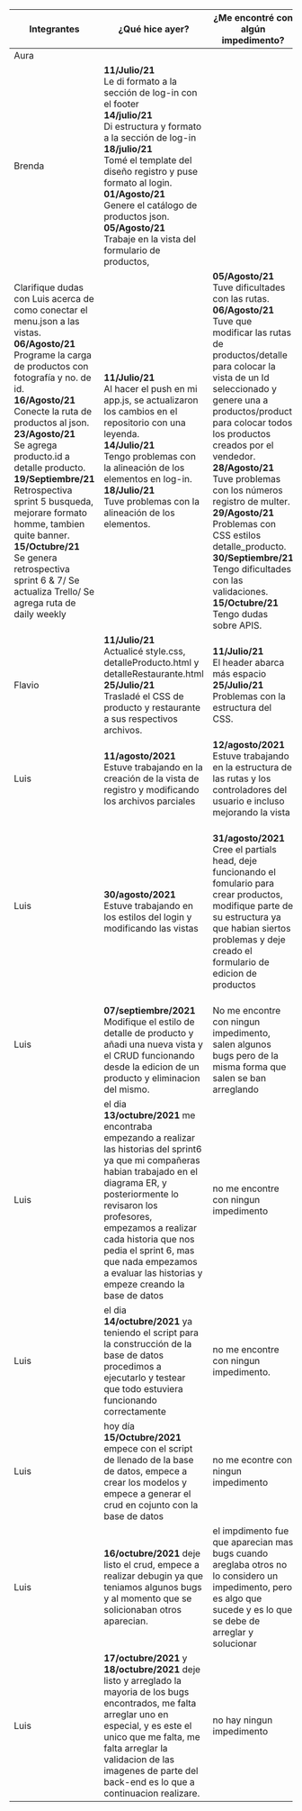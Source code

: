 | Integrantes | ¿Qué hice ayer? | ¿Me encontré con algún impedimento? | ¿Qué hice hoy? |
| - | - | - | - |
| Aura  |  |   |   |
| Brenda | **11/Julio/21**<br />Le di formato a la sección de log-in con el footer<br />**14/julio/21**<br />Di estructura y formato a la sección de log-in<br />**18/julio/21**<br />Tomé el template del diseño registro y puse formato al login. <br />**01/Agosto/21**<br />Genere el catálogo de productos json.<br />**05/Agosto/21**<br />Trabaje en la vista del formulario de productos, 
Clarifique dudas con Luis acerca de como conectar el menu.json a las vistas. <br />**06/Agosto/21**<br />Programe la carga de productos con fotografía y no. de id. <br />**16/Agosto/21**<br />Conecte la ruta de productos al json.  <br />**23/Agosto/21**<br />Se agrega producto.id a detalle producto. <br />**19/Septiembre/21**<br />Retrospectiva sprint 5 busqueda, mejorare formato homme, tambien quite banner.  <br />**15/Octubre/21**<br />Se genera retrospectiva sprint 6 & 7/ Se actualiza Trello/ Se agrega ruta de daily weekly | **11/Julio/21**<br />Al hacer el push en mi app.js, se actualizaron los cambios en el repositorio con una leyenda.<br />**14/Julio/21**<br />Tengo problemas con la alineación de los elementos en log-in.<br />**18/Julio/21**<br />Tuve problemas con la alineación de los elementos. | **05/Agosto/21**<br />Tuve dificultades con las rutas. <br />**06/Agosto/21**<br />Tuve que modificar las rutas de productos/detalle para colocar la vista de un Id seleccionado y  genere una a productos/product para colocar todos los productos creados por el vendedor. <br />**28/Agosto/21**<br />Tuve problemas con los números registro de multer. <br />**29/Agosto/21**<br />Problemas con CSS estilos detalle_producto. <br />**30/Septiembre/21**<br />Tengo dificultades con las validaciones. <br />**15/Octubre/21**<br />Tengo dudas sobre APIS.|
| Flavio | **11/Julio/21**<br />Actualicé style.css, detalleProducto.html y detalleRestaurante.html<br />**25/Julio/21**<br />Trasladé el CSS de producto y restaurante a sus respectivos archivos. | **11/Julio/21**<br />El header abarca más espacio<br />**25/Julio/21**<br />Problemas con la estructura del CSS. | **11/Julio/21**<br />Terminar el maquetado del detalle de producto y restaurante.<br />**25/Julio/21**<br />Maquetar el carrito de compras. |<br />**19/Julio/21**<br />Voy a trabajar en el carrito. | 
| Luis |  **11/agosto/2021**<br>Estuve trabajando en la creación de la vista de  registro y modificando los archivos parciales  | **12/agosto/2021**<br>Estuve trabajando en la estructura de las rutas y los controladores del usuario e incluso mejorando la vista  | **27/agosto/2021**<br> Estuve trabanajdo en los headers, mas que nada en los partials | 
|Luis | <br>**30/agosto/2021**<br>Estuve trabajando en los estilos del login y modificando las vistas |<br> **31/agosto/2021** <br>Cree el partials head, deje funcionando el fomulario para crear productos, modifique parte de su estructura ya que habian siertos problemas y deje creado el formulario de edicion de productos | <br>**01/septiembre/2021/**<br>añadi el proceseso de los controladores del formulario de edicion y lo deje funcionando, agrego que todos los formularios estan validados con express-validator y estan funcionado correctamente | 
| Luis | <br>**07/septiembre/2021**<br> Modifique el estilo de detalle de producto y añadi una nueva vista y el CRUD funcionando desde la edicion de un producto y eliminacion del mismo. | <br>No me encontre con ningun impedimento, salen algunos bugs pero de la misma forma que salen se ban arreglando | Empezar el sprint 6 que teniamos atrasados. |
| Luis | el dia **13/octubre/2021** me encontraba empezando a realizar las historias del sprint6 ya que mi compañeras habian trabajado en el diagrama ER, y posteriormente lo revisaron los profesores, empezamos a realizar cada historia que nos pedia el sprint 6, mas que nada empezamos a evaluar las historias y empeze creando la base de datos | no me encontre con ningun impedimento | hoy **14/octubre/2021** empece con los script para la construcción de la base de datos.
| Luis | el dia **14/octubre/2021** ya teniendo el script para la construcción de la base de datos procedimos a ejecutarlo y testear que todo estuviera funcionando correctamente | no me encontre con ningun impedimento. | hoy día **15/Octubre/2021** empesare con el script de llenado de la base de datos y avanzar el crud.
| Luis | hoy día **15/Octubre/2021** empece con el script de llenado de la base de datos, empece a crear los modelos y empece a generar el crud en cojunto con la base de datos | no me econtre con ningun impedimento | el dia **16/octubre/2021/** dejare listo el crud, procedere a realizar ajustes algunos bugs.|
| Luis | **16/octubre/2021** deje listo el crud, empece a realizar debugin ya que teniamos algunos bugs y al momento que se solicionaban otros aparecian. | el impdimento fue que aparecian mas bugs cuando areglaba otros no lo considero un impedimento, pero es algo que sucede  y es lo que se debe de arreglar y solucionar | el dia de maána me encontrare arreglando los demas bugs que aparecian para dejar listo el sprint 6.|
| Luis | **17/octubre/2021** y **18/octubre/2021** deje listo y arreglado la mayoria de los bugs encontrados, me falta arreglar uno en especial, y es este el unico que me falta, me falta arreglar la validacion de las imagenes de parte del back-end es lo que a continuacion realizare. | no hay ningun impedimento | Hoy empezare a realizar la validación de imagenes en el back end ya pare dejar listo todo y empezar el sprint 8
